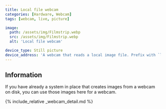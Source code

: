 ```yaml
---
title: Local file webcam
categories: [Hardware, Webcam]
tags: [webcam, live, picture]

image:
  path: /assets/img/Filmstrip.webp
  src: /assets/img/Filmstrip.webp
  alt: 'Local file webcam'

device_type: Still picture
device_address: 'A webcam that reads a local image file. Prefix with `local://`<br />Ex: `local:///opt/webcam/picture.jpg`'
---
```


## Information

If you have already a system in place that creates images from a webcam on disk, you can use those images here for a webcam.

{% include_relative _webcam_detail.md %}
